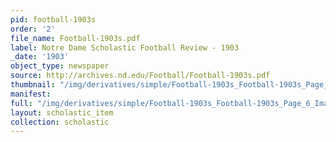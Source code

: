 ```yaml
---
pid: football-1903s
order: '2'
file_name: Football-1903s.pdf
label: Notre Dame Scholastic Football Review - 1903
_date: '1903'
object_type: newspaper
source: http://archives.nd.edu/Football/Football-1903s.pdf
thumbnail: "/img/derivatives/simple/Football-1903s_Football-1903s_Page_6_Image_0001/thumbnail.jpg"
manifest:
full: "/img/derivatives/simple/Football-1903s_Football-1903s_Page_6_Image_0001/fullwidth.jpg"
layout: scholastic_item
collection: scholastic
---
```

